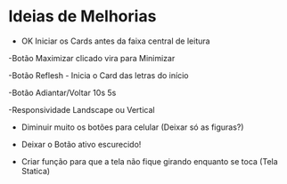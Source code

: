 # Ideias de Melhorias

- OK Iniciar os Cards antes da faixa central de leitura

-Botão Maximizar clicado vira para Minimizar

-Botão Reflesh - Inicia o Card das letras do início

-Botão Adiantar/Voltar 10s 5s

-Responsividade Landscape ou Vertical

- Diminuir muito os botões para celular (Deixar só as figuras?) 
  
- Deixar o Botão ativo escurecido! 

- Criar função para que a tela não fique girando enquanto se toca (Tela Statica)